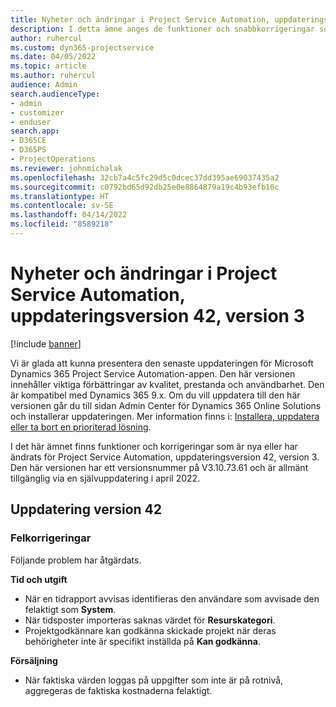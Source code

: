 ```yaml
---
title: Nyheter och ändringar i Project Service Automation, uppdateringsversion 42, version 3
description: I detta ämne anges de funktioner och snabbkorrigeringar som finns tillgängliga i Microsoft Dynamics 365 Project Service Automation, uppdateringsversion 42, V3.
author: ruhercul
ms.custom: dyn365-projectservice
ms.date: 04/05/2022
ms.topic: article
ms.author: ruhercul
audience: Admin
search.audienceType:
- admin
- customizer
- enduser
search.app:
- D365CE
- D365PS
- ProjectOperations
ms.reviewer: johnmichalak
ms.openlocfilehash: 32cb7a4c5fc29d5c0dcec37dd395ae69037435a2
ms.sourcegitcommit: c0792bd65d92db25e0e8864879a19c4b93efb10c
ms.translationtype: HT
ms.contentlocale: sv-SE
ms.lasthandoff: 04/14/2022
ms.locfileid: "8589218"
---
```

# <a name="whats-new-or-changed-in-project-service-automation-update-release-42-v3"></a>Nyheter och ändringar i Project Service Automation, uppdateringsversion 42, version 3

[!include [banner](../includes/psa-now-project-operations.md)]

Vi är glada att kunna presentera den senaste uppdateringen för Microsoft Dynamics 365 Project Service Automation-appen. Den här versionen innehåller viktiga förbättringar av kvalitet, prestanda och användbarhet. Den är kompatibel med Dynamics 365 9.x. Om du vill uppdatera till den här versionen går du till sidan Admin Center för Dynamics 365 Online Solutions och installerar uppdateringen. Mer information finns i: [Installera, uppdatera eller ta bort en prioriterad lösning](/power-platform/admin/install-remove-preferred-solution).

I det här ämnet finns funktioner och korrigeringar som är nya eller har ändrats för Project Service Automation, uppdateringsversion 42, version 3. Den här versionen har ett versionsnummer på V3.10.73.61 och är allmänt tillgänglig via en självuppdatering i april 2022.

## <a name="update-release-42"></a>Uppdatering version 42

### <a name="bug-fixes"></a>Felkorrigeringar

Följande problem har åtgärdats.

**Tid och utgift**

- När en tidrapport avvisas identifieras den användare som avvisade den felaktigt som **System**.
- När tidsposter importeras saknas värdet för **Resurskategori**.
- Projektgodkännare kan godkänna skickade projekt när deras behörigheter inte är specifikt inställda på **Kan godkänna**.

**Försäljning**

- När faktiska värden loggas på uppgifter som inte är på rotnivå, aggregeras de faktiska kostnaderna felaktigt.
